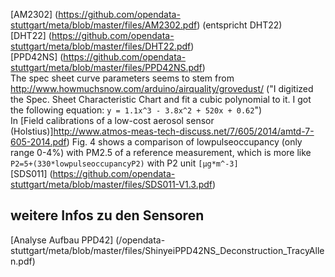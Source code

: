 [AM2302] (https://github.com/opendata-stuttgart/meta/blob/master/files/AM2302.pdf) (entspricht DHT22)  
[DHT22] (https://github.com/opendata-stuttgart/meta/blob/master/files/DHT22.pdf)  
[PPD42NS] (https://github.com/opendata-stuttgart/meta/blob/master/files/PPD42NS.pdf)  
The spec sheet curve parameters seems to stem from http://www.howmuchsnow.com/arduino/airquality/grovedust/ ("I digitized the Spec. Sheet Characteristic Chart and fit a cubic polynomial to it. I got the following equation: `y = 1.1x^3 - 3.8x^2 + 520x + 0.62`")  
In [Field calibrations of a low-cost aerosol sensor (Holstius)]http://www.atmos-meas-tech-discuss.net/7/605/2014/amtd-7-605-2014.pdf) Fig. 4 shows a comparison of lowpulseoccupancy (only range 0-4%) with PM2.5 of a reference measurement, which is more like `P2=5+(330*lowpulseoccupancyP2)` with P2 unit `[µg*m^-3]`  
[SDS011] (https://github.com/opendata-stuttgart/meta/blob/master/files/SDS011-V1.3.pdf)  
  
## weitere Infos zu den Sensoren  
[Analyse Aufbau PPD42] (/opendata-stuttgart/meta/blob/master/files/ShinyeiPPD42NS_Deconstruction_TracyAllen.pdf)  